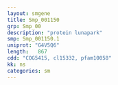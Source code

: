 ```yaml
---
layout: smgene
title: Smp_001150
grp: Smp_00
description: "protein lunapark"
smp: Smp_001150.1
uniprot: "G4V5Q6"
length:   867
cdd: "COG5415, cl15332, pfam10058"
kk: ns
categories: sm
---
```

